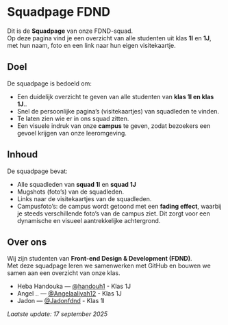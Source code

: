 
# Squadpage FDND

Dit is de **Squadpage** van onze FDND-squad.  
Op deze pagina vind je een overzicht van alle studenten uit klas **1I** en **1J**, met hun naam, foto en een link naar hun eigen visitekaartje.  

##  Doel
De squadpage is bedoeld om:
- Een duidelijk overzicht te geven van alle studenten van **klas 1I en klas 1J**..  
- Snel de persoonlijke pagina’s (visitekaartjes) van squadleden te vinden.  
- Te laten zien wie er in ons squad zitten.
- Een visuele indruk van onze **campus** te geven, zodat bezoekers een gevoel krijgen van onze leeromgeving. 

##  Inhoud
De squadpage bevat:
- Alle squadleden van **squad 1I** en **squad 1J**  
- Mugshots (foto’s) van de squadleden.  
- Links naar de visitekaartjes van de squadleden.
- Campusfoto’s: de campus wordt getoond met een **fading effect**, waarbij je steeds verschillende foto’s van de campus ziet. Dit zorgt voor een dynamische en visueel aantrekkelijke achtergrond.

##  Over ons
Wij zijn studenten van **Front-end Design & Development (FDND)**.  
Met deze squadpage leren we samenwerken met GitHub en bouwen we samen aan een overzicht van onze klas.  
- Heba Handouka — [@handouh1](https://github.com/handouh1) - Klas 1J
- Angel .. —      [@Angelaaliyah12](https://github.com/Angelaaliyah12) - Klas 1J 
- Jadon —         [@Jadonfdnd](https://github.com/Jadonfdnd) - Klas 1I 

 *Laatste update: 17 september 2025*
